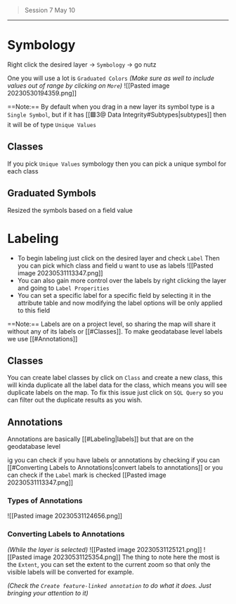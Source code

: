 > Session 7 May 10


---


# Symbology
Right click the desired layer -> `Symbology` -> go nutz

One you will use a lot is `Graduated Colors` _(Make sure as well to include values out of range by clicking on `More`)_
![[Pasted image 20230530194359.png]]

==Note:== By default when you drag in a new layer its symbol type is a `Single Symbol`, but if it has [[🟩3@ Data Integrity#Subtypes|subtypes]] then it will be of type `Unique Values`   

## Classes
If you pick `Unique Values` symbology then you can pick a unique symbol for each class

## Graduated Symbols
Resized the symbols based on a field value 

# Labeling
- To begin labeling just click on the desired layer and check `Label`
Then you can pick which class and field u want to use as labels
![[Pasted image 20230531113347.png]]
- You can also gain more control over the labels by right clicking the layer and going to `Label Properities`
- You can set a specific label for a specific field by selecting it in the attribute table and now modifying the label options will be only applied to this field

==Note:== Labels are on a project level, so sharing the map will share it without any of its labels or [[#Classes]]. To make geodatabase level labels we use [[#Annotations]]

## Classes
You can create label classes by click on `Class` and create a new class, this will kinda duplicate all the label data for the class, which means you will see duplicate labels on the map. To fix this issue just click on `SQL Query` so you can filter out the duplicate results as you wish.

## Annotations
Annotations are basically [[#Labeling|labels]] but that are on the geodatabase level

ig you can check if you have labels or annotations by checking if you can [[#Converting Labels to Annotations|convert labels to annotations]] or you can check if the `Label` mark is checked [[Pasted image 20230531113347.png]]

### Types of Annotations
![[Pasted image 20230531124656.png]]

### Converting Labels to Annotations
_(While the layer is selected)_
![[Pasted image 20230531125121.png]]
![[Pasted image 20230531125354.png]]
The thing to note here the most is the `Extent`, you can set the extent to the current zoom so that only the visible labels will be converted for example.

_(Check the `Create feature-linked annotation` to do what it does. Just bringing your attention to it)_